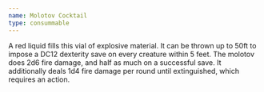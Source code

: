 ```yaml
---
name: Molotov Cocktail
type: consummable
--- 
```

A red liquid fills this vial of explosive material. It can be thrown up to 50ft to impose a DC12 dexterity save on every creature within 5 feet. The molotov does 2d6 fire damage, and half as much on a successful save. It additionally deals 1d4 fire damage per round until extinguished, which requires an action. 
